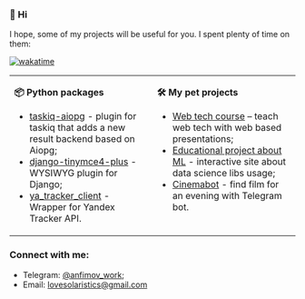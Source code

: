 ### 👋 Hi

I hope, some of my projects will be useful for you. I spent plenty of time on them: 

[![wakatime](https://wakatime.com/badge/user/14c1cb59-a010-42dd-819e-f014f6d1fa29.svg)](https://wakatime.com/@14c1cb59-a010-42dd-819e-f014f6d1fa29)

<table><tr><td valign="top" width="50%">

**📦 Python packages**

* [taskiq-aiopg](https://github.com/danfimov/taskiq-aiopg) - plugin for taskiq that adds a new result backend based on Aiopg;
* [django-tinymce4-plus](https://github.com/danfimov/django-tinymce4-plus) - WYSIWYG plugin for Django;
* [ya_tracker_client](https://github.com/danfimov/ya_tracker_client) - Wrapper for Yandex Tracker API.

  
</td><td valign="top" width="50%">

**🛠 My pet projects**
  
* [Web tech course](https://github.com/danfimov/shower-presentation) – teach web tech with web based presentations;
* [Educational project about ML](https://github.com/danfimov/Easy-ML) - interactive site about data science libs usage;
* [Cinemabot](https://github.com/danfimov/cinemabot) - find film for an evening with Telegram bot.
  
</td></tr></table>

### Connect with me:

- Telegram: [@anfimov_work](t.me/anfimov_work);
- Email: [lovesolaristics@gmail.com](mailto:lovesolaristics@gmail.com)

